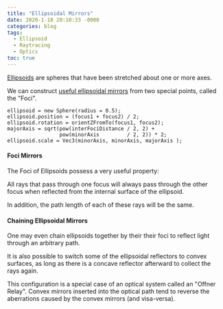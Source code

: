 ```yaml
---
title: "Ellipsoidal Mirrors"
date: 2020-1-18 20:10:33 -0000
categories: blog
tags:
  - Ellipsoid
  - Raytracing
  - Optics
toc: true
---
```


[Ellipsoids](https://en.wikipedia.org/wiki/Ellipsoid) are spheres that have been stretched about one or more axes.

We can construct [useful ellipsoidal mirrors](https://en.wikipedia.org/wiki/Spheroid#Prolate_spheroids) from two special points, called the "Foci".
<!-- Hide the Table of Contents (but keep the navigation :^) ... -->
<script type="text/javascript">
  document.getElementsByClassName('toc')[0].style.display = 'none';
</script>
<!-- Load the Three.js library, assorted helpers, and the actual line fitting script code... -->
<script type="text/javascript" src="../../assets/js/three.js"></script>
<script type="text/javascript" src="../../assets/js/DragControls.js"></script>
<script type="text/javascript" src="../../assets/js/OrbitControls.js"></script>
<script type="text/javascript" src="../../assets/js/IK/Environment.js"></script>
<script type="text/javascript" src="../../assets/js/Ellipsoids/Ellipsoid.js"></script>
<script type="text/javascript" src="../../assets/js/Ellipsoids/LineDrawer.js"></script>
<script type="text/javascript" src="../../assets/js/Ellipsoids/Projector.js"></script>
<script type="text/javascript" src="../../assets/js/Ellipsoids/EllipsoidRaytracer.js" orbit="enabled"></script>

```
ellipsoid = new Sphere(radius = 0.5);
ellipsoid.position = (focus1 + focus2) / 2;
ellipsoid.rotation = orientZFromTo(focus1, focus2);
majorAxis = sqrt(pow(interFociDistance / 2, 2) + 
                 pow(minorAxis         / 2, 2)) * 2;
ellipsoid.scale = Vec3(minorAxis, minorAxis, majorAxis );
```

#### Foci Mirrors

The Foci of Ellipsoids possess a very useful property:

All rays that pass through one focus will always pass through the other focus when reflected from the internal surface of the ellipsoid.

<script type="text/javascript" src="../../assets/js/Ellipsoids/EllipsoidRaytracer.js" inverted="enabled" projector="enabled" projectorFoV=165 orbit="enabled"></script>

In addition, the path length of each of these rays will be the same.

#### Chaining Ellipsoidal Mirrors

One may even chain ellipsoids together by their their foci to reflect light through an arbitrary path.

<script type="text/javascript" src="../../assets/js/Ellipsoids/EllipsoidRaytracer.js" config=1 inverted="enabled" projector="enabled" projectorFoV=120 orbit="enabled"></script>

It is also possible to switch some of the ellipsoidal reflectors to convex surfaces, as long as there is a concave reflector afterward to collect the rays again.

<script type="text/javascript" src="../../assets/js/Ellipsoids/EllipsoidRaytracer.js" config=2 inverted="enabled" projector="enabled" projectorFoV=120 orbit="enabled"></script>

This configuration is a special case of an optical system called an "Offner Relay".  Convex mirrors inserted into the optical path tend to reverse the aberrations caused by the convex mirrors (and visa-versa).